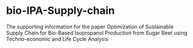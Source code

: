 # bio-IPA-Supply-chain
The supporting information for the paper Optimization of Sustainable Supply Chain for Bio-Based Isopropanol Production from Sugar Beet using Techno-economic and Life Cycle Analysis
